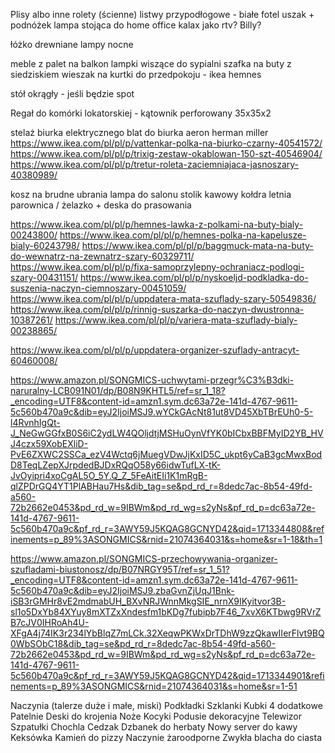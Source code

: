 Plisy albo inne rolety (ścienne)
listwy przypodłogowe - białe 
fotel uszak + podnóżek
lampa stojąca do home office
kalax jako rtv? 
Billy? 

łóżko drewniane 
lampy nocne

meble z palet na balkon 
lampki wiszące do sypialni
szafka na buty z siedziskiem 
wieszak na kurtki do przedpokoju - ikea hemnes

stół okrągły - jeśli będzie spot 

Regał do komórki lokatorskiej - kątownik perforowany 35x35x2

stelaż biurka elektrycznego 
blat do biurka 
aeron herman miller
https://www.ikea.com/pl/pl/p/vattenkar-polka-na-biurko-czarny-40541572/
https://www.ikea.com/pl/pl/p/trixig-zestaw-okablowan-150-szt-40546904/
https://www.ikea.com/pl/pl/p/tretur-roleta-zaciemniajaca-jasnoszary-40380989/

kosz na brudne ubrania 
lampa do salonu 
stolik kawowy 
kołdra letnia
parownica / żelazko + deska do prasowania 

https://www.ikea.com/pl/pl/p/hemnes-lawka-z-polkami-na-buty-bialy-00243800/
https://www.ikea.com/pl/pl/p/hemnes-polka-na-kapelusze-bialy-60243798/
https://www.ikea.com/pl/pl/p/baggmuck-mata-na-buty-do-wewnatrz-na-zewnatrz-szary-60329711/
https://www.ikea.com/pl/pl/p/fixa-samoprzylepny-ochraniacz-podlogi-szary-00431151/
https://www.ikea.com/pl/pl/p/nyskoeljd-podkladka-do-suszenia-naczyn-ciemnoszary-00451059/
https://www.ikea.com/pl/pl/p/uppdatera-mata-szuflady-szary-50549836/
https://www.ikea.com/pl/pl/p/rinnig-suszarka-do-naczyn-dwustronna-10387261/
https://www.ikea.com/pl/pl/p/variera-mata-szuflady-bialy-00238865/

https://www.ikea.com/pl/pl/p/uppdatera-organizer-szuflady-antracyt-60460008/


https://www.amazon.pl/SONGMICS-uchwytami-przegr%C3%B3dki-naruralny-LCB091N01/dp/B08N9KHTL5/ref=sr_1_18?_encoding=UTF8&content-id=amzn1.sym.dc63a72e-141d-4767-9611-5c560b470a9c&dib=eyJ2IjoiMSJ9.wYCkGAcNt81ut8VD45XbTBrEUh0-5-l4RvnhIgQt-J_NeGwGGfxB0S6iC2ydLW4QOljdtjMSHuOynVfYK0bICbxBBFMyID2YB_HVJ4czx59XobEXliD-PvE6ZXWC2SSCa_ezV4Wctq6jMuegVDwJjKxID5C_ukpt6yCaB3gcMwxBodD8TeqLZepXJrpdedBJDxRQqO58y66idwTufLX-tK-JvOyipri4xoCgAL5O_5Y.Q_Z_5FeAitEIi1K1mRgB-qlZPDrGQ4YT1PlABHau7Hs&dib_tag=se&pd_rd_r=8dedc7ac-8b54-49fd-a560-72b2662e0453&pd_rd_w=9IBWm&pd_rd_wg=s2yNs&pf_rd_p=dc63a72e-141d-4767-9611-5c560b470a9c&pf_rd_r=3AWY59J5KQAG8GCNYD42&qid=1713344808&refinements=p_89%3ASONGMICS&rnid=21074364031&s=home&sr=1-18&th=1

https://www.amazon.pl/SONGMICS-przechowywania-organizer-szufladami-biustonosz/dp/B07NRGY95T/ref=sr_1_51?_encoding=UTF8&content-id=amzn1.sym.dc63a72e-141d-4767-9611-5c560b470a9c&dib=eyJ2IjoiMSJ9.zbaGvnZjUqJ1Bnk-iSB3rGMHr8vE2mdmabUH_BXvNRJWnnMkgSIE_nrnX9IKyitvor3B-sl1o5DxYb84XYuy8mXTZxXndesfm1bKDg7fubipb7F46_7xvX6KTbwg9RVrZB7cJV0IHRoAh4U-XFgA4j74IK3r234lYbBlqZ7mLCk.32XeqwPKWxDrTDhW9zzQkawIIerFlvt9BQ0WbSObC18&dib_tag=se&pd_rd_r=8dedc7ac-8b54-49fd-a560-72b2662e0453&pd_rd_w=9IBWm&pd_rd_wg=s2yNs&pf_rd_p=dc63a72e-141d-4767-9611-5c560b470a9c&pf_rd_r=3AWY59J5KQAG8GCNYD42&qid=1713344901&refinements=p_89%3ASONGMICS&rnid=21074364031&s=home&sr=1-51


Naczynia (talerze duże i małe, miski)
Podkładki 
Szklanki 
Kubki 4 dodatkowe 
Patelnie 
Deski do krojenia 
Noże 
Kocyki 
Podusie dekoracyjne 
Telewizor 
Szpatułki 
Chochla 
Cedzak 
Dzbanek do herbaty 
Nowy server do kawy
Keksówka
Kamień do pizzy 
Naczynie żaroodporne 
Zwykła blacha do ciasta 